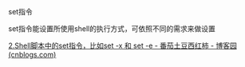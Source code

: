 set指令

set指令能设置所使用shell的执行方式，可依照不同的需求来做设置

[2.Shell脚本中的set指令，比如set -x 和 set -e - 番茄土豆西红柿 - 博客园 (cnblogs.com)](https://www.cnblogs.com/robinunix/p/11635560.html)